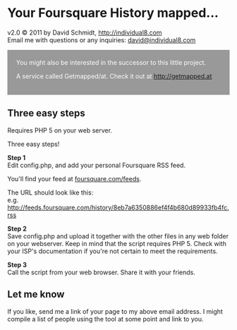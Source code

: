 Your Foursquare History mapped...
=

v2.0 &copy; 2011 by David Schmidt, <a href="http://individual8.com">http://individual8.com</a><br />
Email me with questions or any inquiries: <a href="mailto:david@individual8.com">david@individual8.com</a>

<div style="background:#999;color:#fff;padding:20px;max-width:500px">
You might also be interested in the successor to this little project.

A service called Getmapped/at. Check it out at <a style="color:#fff;text-decoration:underline" href="http://getmapped.at">http://getmapped.at</a>
</div>
  
Three easy steps
-
Requires PHP 5 on your web server.
  
Three easy steps!
  
<b>Step 1</b><br />
Edit config.php, and add your personal Foursquare RSS feed. 

You'll find your feed at <a href="https://foursquare.com/feeds">foursquare.com/feeds</a>.
          
The URL should look like this:<br />
e.g. http://feeds.foursquare.com/history/8eb7a6350886ef4f4b680d89933fb4fc.rss
          
<b>Step 2</b><br />
Save config.php and upload it together with the other files in any web folder on your webserver. Keep in mind that the script requires PHP 5. Check with your ISP's documentation if you're not certain to meet the requirements.
          
<b>Step 3</b><br />
Call the script from your web browser. Share it with your friends.

Let me know
-
If you like, send me a link of your page to my above email address. I might compile a list of people using the tool at some point and link to you.